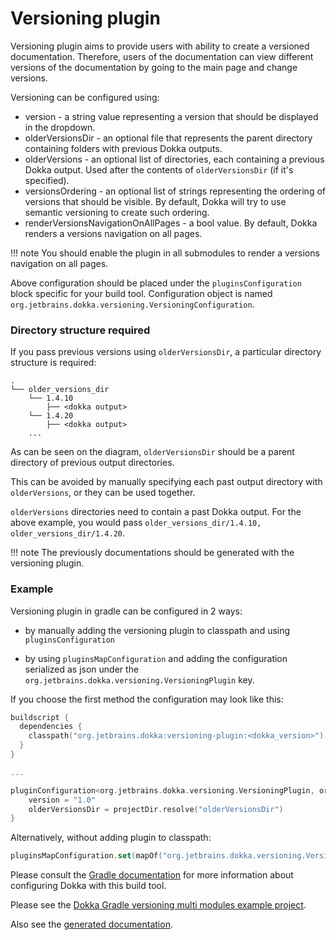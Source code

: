# Versioning plugin

Versioning plugin aims to provide users with ability to create a versioned documentation.
Therefore, users of the documentation can view different versions of the documentation by going to the main page and change versions.

Versioning can be configured using:

* version - a string value representing a version that should be displayed in the dropdown.
* olderVersionsDir - an optional file that represents the parent directory containing folders with previous Dokka outputs.
* olderVersions - an optional list of directories, each containing a previous Dokka output.  Used after the contents of 
  `olderVersionsDir` 
  (if it's specified).
* versionsOrdering - an optional list of strings representing the ordering of versions that should be visible. 
  By default, Dokka will try to use semantic versioning to create such ordering.
* renderVersionsNavigationOnAllPages - a bool value.
  By default, Dokka renders a versions navigation on all pages.

!!! note
    You should enable the plugin in all submodules to render a versions navigation on all pages.

Above configuration should be placed under the `pluginsConfiguration` block specific for your build tool.
Configuration object is named `org.jetbrains.dokka.versioning.VersioningConfiguration`.


### Directory structure required

If you pass previous versions using `olderVersionsDir`, a particular directory structure is required:

```
.
└── older_versions_dir
    └── 1.4.10
        ├── <dokka output>
    └── 1.4.20
        ├── <dokka output>
    ...
```

As can be seen on the diagram, `olderVersionsDir` should be a parent directory of previous output directories.

This can be avoided by manually specifying each past output directory with `olderVersions`, or they can be used 
together.

`olderVersions` directories need to contain a past Dokka output.  For the above example, you would pass 
`older_versions_dir/1.4.10, older_versions_dir/1.4.20`.

!!! note
    The previously documentations should be generated with the versioning plugin.

### Example

Versioning plugin in gradle can be configured in 2 ways: 

* by manually adding the versioning plugin to classpath and using `pluginsConfiguration`

* by using `pluginsMapConfiguration` and adding the configuration serialized as json under the `org.jetbrains.dokka.versioning.VersioningPlugin` key.


If you choose the first method the configuration may look like this:

```kotlin
buildscript {
  dependencies {
    classpath("org.jetbrains.dokka:versioning-plugin:<dokka_version>")
  }
}

...

pluginConfiguration<org.jetbrains.dokka.versioning.VersioningPlugin, org.jetbrains.dokka.versioning.VersioningConfiguration> {
    version = "1.0"
    olderVersionsDir = projectDir.resolve("olderVersionsDir")
}
```

Alternatively, without adding plugin to classpath:

```kotlin
pluginsMapConfiguration.set(mapOf("org.jetbrains.dokka.versioning.VersioningPlugin" to """{ "version": "1.0" }"""))
```

Please consult the [Gradle documentation](../gradle/usage.md#applying-plugins) for more information about configuring Dokka with this build tool.

Please see the [Dokka Gradle versioning multi modules example project](https://github.com/Kotlin/dokka/tree/master/examples/gradle/dokka-versioning-multimodule-example).

Also see the [generated documentation](https://Kotlin.github.io/dokka/examples/dokka-versioning-multimodule-example/html).